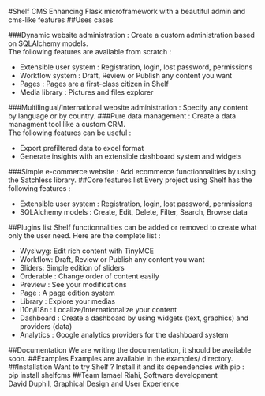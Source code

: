 #Shelf CMS
Enhancing Flask microframework with a beautiful admin and cms-like features 
##Uses cases

###Dynamic website administration : 
Create a custom administration based on SQLAlchemy models.  
The following features are available from scratch : 
- Extensible user system : Registration, login, lost password, permissions
- Workflow system : Draft, Review or Publish any content you want
- Pages : Pages are a first-class citizen in Shelf
- Media library : Pictures and files explorer

###Multilingual/International website administration :
Specify any content by language or by country.
###Pure data management :
Create a data managment tool like a custom CRM.  
The following features can be useful :
- Export prefiltered data to excel format
- Generate insights with an extensible dashboard system and widgets

###Simple e-commerce website :
Add ecommerce functionnalities by using the Satchless library.
##Core features list
Every project using Shelf has the following features :
- Extensible user system : Registration, login, lost password, permissions
- SQLAlchemy models : Create, Edit, Delete, Filter, Search, Browse data

##Plugins list
Shelf functionnalities can be added or removed to create what only the user need.
Here are the complete list :
- Wysiwyg: Edit rich content with TinyMCE
- Workflow: Draft, Review or Publish any content you want
- Sliders: Simple edition of sliders
- Orderable : Change order of content easily
- Preview : See your modifications
- Page : A page edition system
- Library : Explore your medias
- l10n/i18n : Localize/Internationalize your content
- Dashboard : Create a dashboard by using widgets (text, graphics) and providers (data)
- Analytics : Google analytics providers for the dashboard system

##Documentation
We are writing the documentation, it should be available soon.
##Examples
Examples are available in the examples/ directory.
##Installation
Want to try Shelf ? Install it and its dependencies with pip :  
pip install shelfcms
##Team
Ismael Riahi, Software development  
David Duphil, Graphical Design and User Experience
